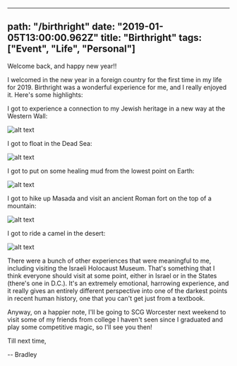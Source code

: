 ---
path: "/birthright"
date: "2019-01-05T13:00:00.962Z"
title: "Birthright"
tags: ["Event", "Life", "Personal"]
------

Welcome back, and happy new year!!

I welcomed in the new year in a foreign country for the first time in my life for 2019. Birthright was a wonderful experience for me, and I really enjoyed it. Here's some highlights:

I got to experience a connection to my Jewish heritage in a new way at the Western Wall:

![alt text](https://s3.amazonaws.com/a-nerds-word/western_wall.jpg "Western Wall")

I got to float in the Dead Sea:

![alt text](https://s3.amazonaws.com/a-nerds-word/dead_sea_float.jpg "Dead Sea")

I got to put on some healing mud from the lowest point on Earth:

![alt text](https://s3.amazonaws.com/a-nerds-word/dead_sea_mud.jpg "Dead Sea Mud")

I got to hike up Masada and visit an ancient Roman fort on the top of a mountain:

![alt text](https://s3.amazonaws.com/a-nerds-word/masada.jpg "Masada")

I got to ride a camel in the desert:

![alt text](https://s3.amazonaws.com/a-nerds-word/camels.jpg "Camels")

There were a bunch of other experiences that were meaningful to me, including visiting the Israeli Holocaust Museum. That's something that I think everyone should visit at some point, either in Israel or in the States (there's one in D.C.). It's an extremely emotional, harrowing experience, and it really gives an entirely different perspective into one of the darkest points in recent human history, one that you can't get just from a textbook.

Anyway, on a happier note, I'll be going to SCG Worcester next weekend to visit some of my friends from college I haven't seen since I graduated and play some competitive magic, so I'll see you then!

Till next time,

-- Bradley
